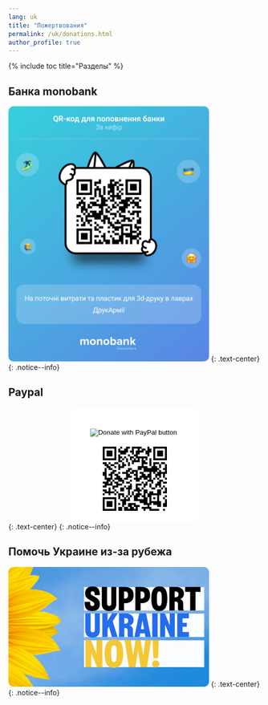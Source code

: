 ```yaml
---
lang: uk
title: "Пожертвования"
permalink: /uk/donations.html
author_profile: true
---
```


{% include toc title="Разделы" %}	
<!-- 
<script>
location.href = 'https://supportukrainenow.org/';
</script> -->
	
## Банка monobank
	
<a href="https://send.monobank.ua/jar/6VmeFAs1zG" target="_blank"><img alt="Монобанка" border="0" src="/images/mono.jpg" width="400px" style="border-radius:10px !important"></a>
{: .text-center}
{: .notice--info}

## Paypal

<style>
  .donate-wrapper {
    height: 100%;
    margin: 0;
    display: flex;
    justify-content: center;
    align-items: center;
  }

  .donate-form {
    text-align: center;
    padding: 20px;
    background-color: white;
    border-radius: 10px;
  }
</style>

<div class="donate-wrapper">
	<div class="donate-form">
	<form class="donate-form" action="https://www.paypal.com/donate" method="post" target="_blank">
		<input type="hidden" name="hosted_button_id" value="S5BLF972J8G92" />
		<input type="image" src="https://www.paypalobjects.com/en_US/i/btn/btn_donateCC_LG.gif" border="0" name="submit" title="PayPal - The safer, easier way to pay online!" alt="Donate with PayPal button" />
		<img alt="" border="0" src="https://www.paypal.com/en_UA/i/scr/pixel.gif" width="1" height="1" />
	</form>
		<img alt="PayPal" border="0" src="/images/paypal.png" />
	</div>
</div>
{: .text-center}
{: .notice--info}

## Помочь Украине из-за рубежа

<a href="https://supportukrainenow.org/" target="_blank"><img alt="Support Ukraine Now" border="0" src="/images/sun.png" width="400px" style="border-radius:10px !important"></a>
{: .text-center}
{: .notice--info}